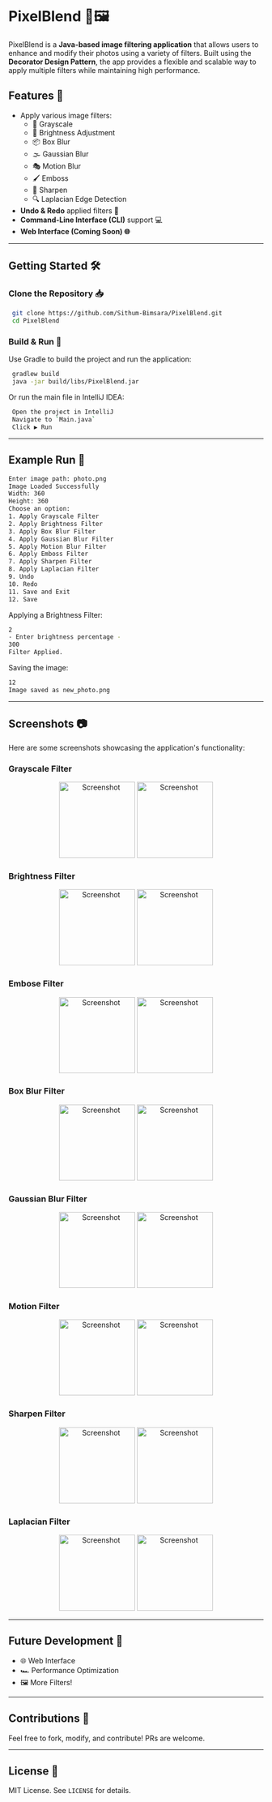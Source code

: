 # PixelBlend 🎨🖼️

PixelBlend is a **Java-based image filtering application** that allows users to enhance and modify their photos using a variety of filters. Built using the **Decorator Design Pattern**, the app provides a flexible and scalable way to apply multiple filters while maintaining high performance.

## Features 🚀
- Apply various image filters:
  - 🏴 Grayscale
  - 🌟 Brightness Adjustment
  - 📦 Box Blur
  - 🌫️ Gaussian Blur
  - 🎭 Motion Blur
  - 🖌️ Emboss
  - 🔪 Sharpen
  - 🔍 Laplacian Edge Detection
- **Undo & Redo** applied filters 🔄
- **Command-Line Interface (CLI)** support 💻
- **Web Interface (Coming Soon) 🌐**

---

## Getting Started 🛠️

### Clone the Repository 📥
```bash
 git clone https://github.com/Sithum-Bimsara/PixelBlend.git
 cd PixelBlend
```

### Build & Run 🚀
Use Gradle to build the project and run the application:
```bash
 gradlew build 
 java -jar build/libs/PixelBlend.jar
```
Or run the main file in IntelliJ IDEA:
```bash
 Open the project in IntelliJ
 Navigate to `Main.java`
 Click ▶️ Run
```

---

## Example Run 📸
```bash
Enter image path: photo.png
Image Loaded Successfully
Width: 360
Height: 360
Choose an option:
1. Apply Grayscale Filter
2. Apply Brightness Filter
3. Apply Box Blur Filter
4. Apply Gaussian Blur Filter
5. Apply Motion Blur Filter
6. Apply Emboss Filter
7. Apply Sharpen Filter
8. Apply Laplacian Filter
9. Undo
10. Redo
11. Save and Exit
12. Save
```

Applying a Brightness Filter:
```bash
2
- Enter brightness percentage -
300
Filter Applied.
```

Saving the image:
```bash
12
Image saved as new_photo.png
```

---

## Screenshots 📷
Here are some screenshots showcasing the application's functionality:

### Grayscale Filter
<p align="center">
  <img src="assets/Indunil.jpg" alt="Screenshot" width="150">
  <img src="assets/Grayscale_Indunil.jpg" alt="Screenshot" width="150">
</p>

### Brightness Filter
<p align="center">
  <img src="assets/Indunil.jpg" alt="Screenshot" width="150">
  <img src="assets/Brightness_Indunil.jpg" alt="Screenshot" width="150">
</p>

### Embose Filter
<p align="center">
  <img src="assets/Indunil.jpg" alt="Screenshot" width="150">
  <img src="assets/Embose_Indunil.jpg" alt="Screenshot" width="150">
</p>

### Box Blur Filter
<p align="center">
  <img src="assets/Indunil.jpg" alt="Screenshot" width="150">
  <img src="assets/Box_Indunil.jpg" alt="Screenshot" width="150">
</p>

### Gaussian Blur Filter
<p align="center">
  <img src="assets/Indunil.jpg" alt="Screenshot" width="150">
  <img src="assets/Gaussian_Indunil.jpg" alt="Screenshot" width="150">
</p>

### Motion Filter
<p align="center">
  <img src="assets/Indunil.jpg" alt="Screenshot" width="150">
  <img src="assets/Motion_Indunil.jpg" alt="Screenshot" width="150">
</p>

### Sharpen Filter
<p align="center">
  <img src="assets/Indunil.jpg" alt="Screenshot" width="150">
  <img src="assets/Sharpen_Indunil.jpg" alt="Screenshot" width="150">
</p>

### Laplacian Filter
<p align="center">
  <img src="assets/Indunil.jpg" alt="Screenshot" width="150">
  <img src="assets/Laplacian_Indunil.jpg" alt="Screenshot" width="150">
</p>

---

## Future Development 🌱
- 🌐 Web Interface
- 🏎️ Performance Optimization
- 🖼️ More Filters!

---

## Contributions 🤝
Feel free to fork, modify, and contribute! PRs are welcome.

---

## License 📜
MIT License. See `LICENSE` for details.

